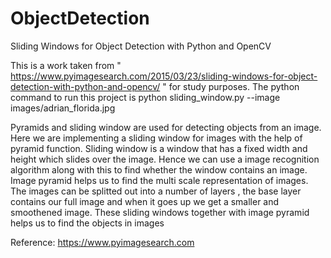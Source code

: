 # ObjectDetection
Sliding Windows for Object Detection with Python and OpenCV

This is a work taken from " https://www.pyimagesearch.com/2015/03/23/sliding-windows-for-object-detection-with-python-and-opencv/ " 
for study purposes. 
The python command to run this project is python sliding_window.py --image images/adrian_florida.jpg 

Pyramids and sliding window are used for detecting objects from an image. Here we are implementing a sliding window for images with the help of pyramid function. Sliding window is a window that has a fixed width and height which slides over the image. Hence we can use a image recognition algorithm along with this to find whether the window contains an image. Image pyramid helps us to find the multi scale representation of images. The images can be splitted out into a number of layers , the base layer contains our full image and when it goes up we get a smaller and smoothened image. 
These sliding windows together with image pyramid helps us to find the objects in images


Reference: https://www.pyimagesearch.com


